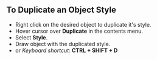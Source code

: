 ## To Duplicate an Object Style 

 - Right click on the desired object to duplicate it's style.
 - Hover cursor over **Duplicate** in the contents menu.
 - Select **Style**.
 - Draw object with the duplicated style.
 - or *Keyboard shortcut:* **CTRL + SHIFT + D** 
